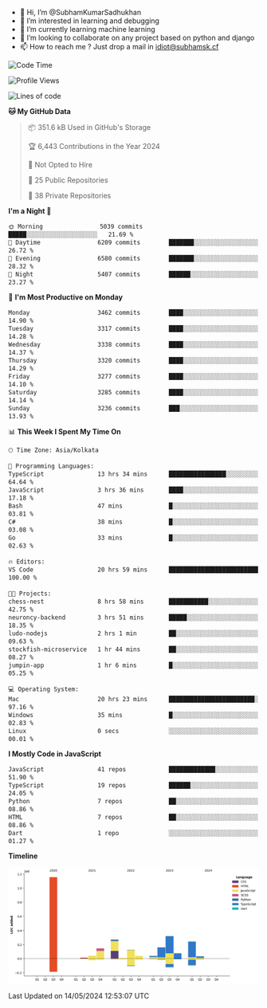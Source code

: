 - 👋 Hi, I’m @SubhamKumarSadhukhan
- 👀 I’m interested in learning and debugging
- 🌱 I’m currently learning machine learning
- 💞️ I’m looking to collaborate on any project based on python and django
- 📫 How to reach me ?
      Just drop a mail in idiot@subhamsk.cf

<!---
SubhamKumarSadhukhan/SubhamKumarSadhukhan is a ✨ special ✨ repository because its `README.md` (this file) appears on your GitHub profile.
You can click the Preview link to take a look at your changes.
--->


<!--START_SECTION:waka-->
![Code Time](http://img.shields.io/badge/Code%20Time-2%2C184%20hrs%2014%20mins-blue)

![Profile Views](http://img.shields.io/badge/Profile%20Views-1-blue)

![Lines of code](https://img.shields.io/badge/From%20Hello%20World%20I%27ve%20Written-2.6%20million%20lines%20of%20code-blue)

**🐱 My GitHub Data** 

> 📦 351.6 kB Used in GitHub's Storage 
 > 
> 🏆 6,443 Contributions in the Year 2024
 > 
> 🚫 Not Opted to Hire
 > 
> 📜 25 Public Repositories 
 > 
> 🔑 38 Private Repositories 
 > 
**I'm a Night 🦉** 

```text
🌞 Morning                5039 commits        █████░░░░░░░░░░░░░░░░░░░░   21.69 % 
🌆 Daytime                6209 commits        ███████░░░░░░░░░░░░░░░░░░   26.72 % 
🌃 Evening                6580 commits        ███████░░░░░░░░░░░░░░░░░░   28.32 % 
🌙 Night                  5407 commits        ██████░░░░░░░░░░░░░░░░░░░   23.27 % 
```
📅 **I'm Most Productive on Monday** 

```text
Monday                   3462 commits        ████░░░░░░░░░░░░░░░░░░░░░   14.90 % 
Tuesday                  3317 commits        ████░░░░░░░░░░░░░░░░░░░░░   14.28 % 
Wednesday                3338 commits        ████░░░░░░░░░░░░░░░░░░░░░   14.37 % 
Thursday                 3320 commits        ████░░░░░░░░░░░░░░░░░░░░░   14.29 % 
Friday                   3277 commits        ████░░░░░░░░░░░░░░░░░░░░░   14.10 % 
Saturday                 3285 commits        ████░░░░░░░░░░░░░░░░░░░░░   14.14 % 
Sunday                   3236 commits        ███░░░░░░░░░░░░░░░░░░░░░░   13.93 % 
```


📊 **This Week I Spent My Time On** 

```text
🕑︎ Time Zone: Asia/Kolkata

💬 Programming Languages: 
TypeScript               13 hrs 34 mins      ████████████████░░░░░░░░░   64.64 % 
JavaScript               3 hrs 36 mins       ████░░░░░░░░░░░░░░░░░░░░░   17.18 % 
Bash                     47 mins             █░░░░░░░░░░░░░░░░░░░░░░░░   03.81 % 
C#                       38 mins             █░░░░░░░░░░░░░░░░░░░░░░░░   03.08 % 
Go                       33 mins             █░░░░░░░░░░░░░░░░░░░░░░░░   02.63 % 

🔥 Editors: 
VS Code                  20 hrs 59 mins      █████████████████████████   100.00 % 

🐱‍💻 Projects: 
chess-nest               8 hrs 58 mins       ███████████░░░░░░░░░░░░░░   42.75 % 
neuroncy-backend         3 hrs 51 mins       █████░░░░░░░░░░░░░░░░░░░░   18.35 % 
ludo-nodejs              2 hrs 1 min         ██░░░░░░░░░░░░░░░░░░░░░░░   09.63 % 
stockfish-microservice   1 hr 44 mins        ██░░░░░░░░░░░░░░░░░░░░░░░   08.27 % 
jumpin-app               1 hr 6 mins         █░░░░░░░░░░░░░░░░░░░░░░░░   05.25 % 

💻 Operating System: 
Mac                      20 hrs 23 mins      ████████████████████████░   97.16 % 
Windows                  35 mins             █░░░░░░░░░░░░░░░░░░░░░░░░   02.83 % 
Linux                    0 secs              ░░░░░░░░░░░░░░░░░░░░░░░░░   00.01 % 
```

**I Mostly Code in JavaScript** 

```text
JavaScript               41 repos            █████████████░░░░░░░░░░░░   51.90 % 
TypeScript               19 repos            ██████░░░░░░░░░░░░░░░░░░░   24.05 % 
Python                   7 repos             ██░░░░░░░░░░░░░░░░░░░░░░░   08.86 % 
HTML                     7 repos             ██░░░░░░░░░░░░░░░░░░░░░░░   08.86 % 
Dart                     1 repo              ░░░░░░░░░░░░░░░░░░░░░░░░░   01.27 % 
```



**Timeline**

![Lines of Code chart](https://raw.githubusercontent.com/SubhamKumarSadhukhan/SubhamKumarSadhukhan/main/assets/bar_graph.png)


 Last Updated on 14/05/2024 12:53:07 UTC
<!--END_SECTION:waka-->

